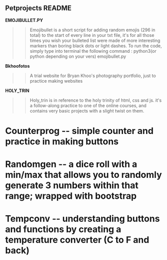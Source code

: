Petprojects README
-----------------------------------------

**EMOJIBULLET.PY**
>> Emojibullet is a short script for adding random emojis (296 in total) to the start of every line in your txt file, it's for all those times you wish your bulleted list were made of more interesting markers than boring black dots or light dashes. 
>> To run the code, simply type into terminal the following command : python3(or python depending on your vers)   emojibullet.py   <name of txt file to read>

**Bkhoofotos**
>> A trial website for Bryan Khoo's photography portfolio, just to practice making websites 

**HOLY_TRIN** 
>> Holy_trin is in reference to the holy trinity of html, css and js. it's a follow-along practice to one of the online courses, and contains very basic projects with a slight twist on them. 
# Counterprog -- simple counter and practice in making buttons 
# Randomgen -- a dice roll with a min/max that allows you to randomly generate 3 numbers within that range; wrapped with bootstrap
# Tempconv -- understanding buttons and functions by creating a temperature converter (C to F and back)

